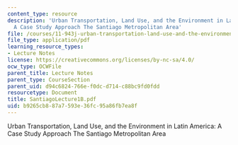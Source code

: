 ```yaml
---
content_type: resource
description: 'Urban Transportation, Land Use, and the Environment in Latin America:
  A Case Study Approach The Santiago Metropolitan Area'
file: /courses/11-943j-urban-transportation-land-use-and-the-environment-spring-2002/b9265cb887a7593e36fc95a86fb7ea8f_SantiagoLecture1B.pdf
file_type: application/pdf
learning_resource_types:
- Lecture Notes
license: https://creativecommons.org/licenses/by-nc-sa/4.0/
ocw_type: OCWFile
parent_title: Lecture Notes
parent_type: CourseSection
parent_uid: d94c6824-766e-f0dc-d714-c88bc9fd0fdd
resourcetype: Document
title: SantiagoLecture1B.pdf
uid: b9265cb8-87a7-593e-36fc-95a86fb7ea8f
---
```

Urban Transportation, Land Use, and the Environment in Latin America: A Case Study Approach The Santiago Metropolitan Area